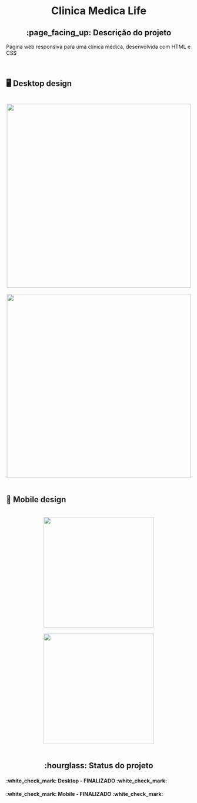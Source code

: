 <h1 align="center">Clinica Medica Life</h1>
<h2 align="center">:page_facing_up: Descrição do projeto</h2>
<p>Página web responsiva para uma clínica médica, desenvolvida com HTML e CSS</p>
<br>

## :desktop_computer: Desktop design
<br>
<div align="center">
<img src="https://github.com/gleicekelly13/Clinica-Medica-Life/assets/80974593/b47f184a-f1fd-4302-a9c4-915c7ea5ad88.png" width="500"/>
</div>
<br>

<div align="center">
<img src="https://github.com/gleicekelly13/Clinica-Medica-Life/assets/80974593/eb50d6cc-bbaa-4ee2-9a83-deb9b9c907c9.png" width="500"/>
</div>
<br>

## :iphone: Mobile design
<br>
<div align="center">
<img src="https://github.com/gleicekelly13/Clinica-Medica-Life/assets/80974593/922cabcb-7fe5-4c3d-b51a-642a5da3d6b7.png" width="300"/>
</div>
<br>

<div align="center">
<img src="https://github.com/gleicekelly13/Clinica-Medica-Life/assets/80974593/e7cee2d1-21e9-4cfc-8c70-e390047d25ad.png" width="300"/>
</div>
<br>

<h2 align="center">:hourglass: Status do projeto </h2>
<h4>:white_check_mark: Desktop - FINALIZADO :white_check_mark: </h4>
<h4>:white_check_mark: Mobile - FINALIZADO :white_check_mark: </h4>
<br>


